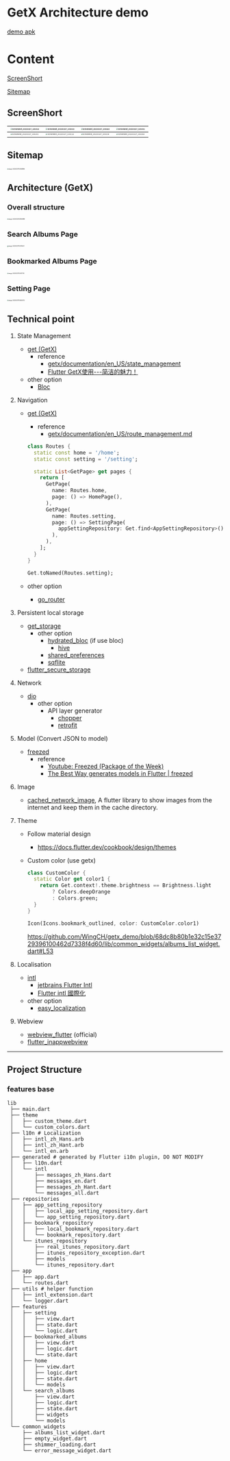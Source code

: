 # GetX Architecture demo

[demo apk](https://raw.githubusercontent.com/WingCH/getx_demo/main/doc/app-release.apk)



# Content

[ScreenShort](#ScreenShort)

[Sitemap](#Sitemap)

## ScreenShort

| <img src="https://cdn.jsdelivr.net/gh/WingCH/ImageHosting@master/uPic/Screenshot_20220327_105214.png" alt="Screenshot_20220327_105214" style="zoom:25%;" /> | <img src="https://cdn.jsdelivr.net/gh/WingCH/ImageHosting@master/uPic/Screenshot_20220327_105033.png" alt="Screenshot_20220327_105033" style="zoom:25%;" /> | <img src="https://cdn.jsdelivr.net/gh/WingCH/ImageHosting@master/uPic/Screenshot_20220327_105042.png" alt="Screenshot_20220327_105042" style="zoom:25%;" /> | <img src="https://cdn.jsdelivr.net/gh/WingCH/ImageHosting@master/uPic/Screenshot_20220327_105051.png" alt="Screenshot_20220327_105051" style="zoom:25%;" /> |
| ------------------------------------------------------------ | ------------------------------------------------------------ | ------------------------------------------------------------ | ------------------------------------------------------------ |
| <img src="https://cdn.jsdelivr.net/gh/WingCH/ImageHosting@master/uPic/Screenshot_20220327_105201.png" alt="Screenshot_20220327_105201" style="zoom:25%;" /> | <img src="https://cdn.jsdelivr.net/gh/WingCH/ImageHosting@master/uPic/Screenshot_20220327_105114.png" alt="Screenshot_20220327_105114" style="zoom:25%;" /> | <img src="https://cdn.jsdelivr.net/gh/WingCH/ImageHosting@master/uPic/Screenshot_20220327_105108.png" alt="Screenshot_20220327_105108" style="zoom:25%;" /> | <img src="https://cdn.jsdelivr.net/gh/WingCH/ImageHosting@master/uPic/Screenshot_20220327_105058.png" alt="Screenshot_20220327_105058" style="zoom:25%;" /> |

## Sitemap

<img src="https://cdn.jsdelivr.net/gh/WingCH/ImageHosting@master/uPic/image-20220327103058996.png" alt="image-20220327103058996" style="zoom: 20%;" />

## Architecture (GetX)

### Overall structure

<img src="https://cdn.jsdelivr.net/gh/WingCH/ImageHosting@master/uPic/image-20220324143954889.png" alt="image-20220324143954889" style="zoom:20%;" />

### Search Albums Page

<img src="https://cdn.jsdelivr.net/gh/WingCH/ImageHosting@master/uPic/image-20220327103215623.png" alt="image-20220327103215623" style="zoom:20%;" />

### Bookmarked Albums Page

<img src="https://cdn.jsdelivr.net/gh/WingCH/ImageHosting@master/uPic/image-20220327103417730.png" alt="image-20220327103417730" style="zoom:20%;" />

### Setting Page

<img src="https://cdn.jsdelivr.net/gh/WingCH/ImageHosting@master/uPic/image-20220327103634722.png" alt="image-20220327103634722" style="zoom:20%;" />

## Technical point

1. State Management
   - [get (GetX)](https://pub.dev/packages/get)
     - reference
       - [getx/documentation/en_US/state_management](getx/documentation/en_US/state_management)
       - [Flutter GetX使用---简洁的魅力！](https://juejin.cn/post/6924104248275763208)
   - other option
     - [Bloc](https://pub.dev/packages/bloc)

2. Navigation
   - [get (GetX)](https://pub.dev/packages/get)

     - reference
       - [getx/documentation/en_US/route_management.md](getx/documentation/en_US/route_management.md)

     ```dart
     class Routes {
       static const home = '/home';
       static const setting = '/setting';
     
       static List<GetPage> get pages {
         return [
           GetPage(
             name: Routes.home,
             page: () => HomePage(),
           ),
           GetPage(
             name: Routes.setting,
             page: () => SettingPage(
               appSettingRepository: Get.find<AppSettingRepository>(),
             ),
           ),
         ];
       }
     }
     ```

     ```dart
     Get.toNamed(Routes.setting);
     ```

   - other option
     - [go_router](https://pub.dev/packages/go_router)

3. Persistent local storage
   - [get_storage](https://pub.dev/packages/get_storage)
     - other option
       - [hydrated_bloc](https://pub.dev/packages/hydrated_bloc) (if use bloc)
         - [hive](https://pub.dev/packages/hive)
       - [shared_preferences](https://pub.dev/packages/shared_preferences)
       - [sqflite](https://pub.dev/packages/sqflite)
   - [flutter_secure_storage](https://pub.dev/packages/flutter_secure_storage)

4. Network
   - [dio](https://pub.dev/packages/dio)
     - other option
       - API layer generator
         - [chopper](https://pub.dev/packages/chopper)
         - [retrofit](https://pub.dev/packages/retrofit)

5. Model (Convert JSON to model)
   - [freezed](https://pub.dev/packages/freezed)
     - reference
       - [Youtube: Freezed (Package of the Week)](https://www.youtube.com/watch?v=RaThk0fiphA)
       - [The Best Way generates models in Flutter | freezed](https://wingch-apps.medium.com/the-best-way-generates-models-in-flutter-freezed-4ee33994f76d)

6. Image
   - [cached_network_image](https://pub.dev/packages/cached_network_image), A flutter library to show images from the internet and keep them in the cache directory.

7. Theme

   - Follow material design

     - https://docs.flutter.dev/cookbook/design/themes

   - Custom color (use getx)

     ```dart
     class CustomColor {
       static Color get color1 {
         return Get.context!.theme.brightness == Brightness.light
             ? Colors.deepOrange
             : Colors.green;
       }
     }
     ```

     ```dart
     Icon(Icons.bookmark_outlined, color: CustomColor.color1)
     ```

     https://github.com/WingCH/getx_demo/blob/68dc8b80b1e32c15e3729396100462d7338f4d60/lib/common_widgets/albums_list_widget.dart#L53

8. Localisation
   - [intl](https://pub.dev/packages/intl)
     - [jetbrains Flutter Intl](https://plugins.jetbrains.com/plugin/13666-flutter-intl)
     - [Flutter intl 國際化](https://wingch-apps.medium.com/flutter-intl-%E5%9C%8B%E9%9A%9B%E5%8C%96-%E6%9C%AC%E5%9C%B0%E5%8C%96-2775e6218c80)
   - other option
     - [easy_localization](https://pub.dev/packages/easy_localization)

9. Webview
   - [webview_flutter](https://pub.dev/packages/webview_flutter) (official)
   - [flutter_inappwebview](https://pub.dev/packages/flutter_inappwebview)

---

## Project Structure

### features base 

```
lib
 ├── main.dart
 ├── theme
 │   ├── custom_theme.dart
 │   └── custom_colors.dart
 ├── l10n # Localization
 │   ├── intl_zh_Hans.arb
 │   ├── intl_zh_Hant.arb
 │   └── intl_en.arb
 ├── generated # generated by Flutter i10n plugin, DO NOT MODIFY
 │   ├── l10n.dart
 │   └── intl
 │       ├── messages_zh_Hans.dart
 │       ├── messages_en.dart
 │       ├── messages_zh_Hant.dart
 │       └── messages_all.dart
 ├── repositories
 │   ├── app_setting_repository
 │   │   ├── local_app_setting_repository.dart
 │   │   └── app_setting_repository.dart
 │   ├── bookmark_repository
 │   │   ├── local_bookmark_repository.dart
 │   │   └── bookmark_repository.dart
 │   └── itunes_repository
 │       ├── real_itunes_repository.dart
 │       ├── itunes_repository_exception.dart
 │       ├── models
 │       └── itunes_repository.dart
 ├── app
 │   ├── app.dart
 │   └── routes.dart
 ├── utils # helper function
 │   ├── intl_extension.dart
 │   └── logger.dart
 ├── features
 │   ├── setting
 │   │   ├── view.dart
 │   │   ├── state.dart
 │   │   └── logic.dart
 │   ├── bookmarked_albums
 │   │   ├── view.dart
 │   │   ├── logic.dart
 │   │   └── state.dart
 │   ├── home
 │   │   ├── view.dart
 │   │   ├── logic.dart
 │   │   ├── state.dart
 │   │   └── models
 │   └── search_albums
 │       ├── view.dart
 │       ├── logic.dart
 │       ├── state.dart
 │       ├── widgets
 │       └── models
 └── common_widgets
     ├── albums_list_widget.dart
     ├── empty_widget.dart
     ├── shimmer_loading.dart
     └── error_message_widget.dart
```

